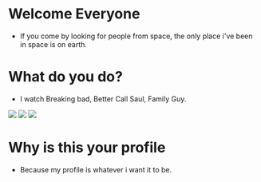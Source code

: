 <!-- Want to listen to music but dont have time to pick the tracks? Aurora Radio may be the right stop for you http://astrea.banabyte.com:4000/live -->

# Welcome Everyone
- If you come by looking for people from space, the only place i've been in space is on earth.

# What do you do?
- I watch Breaking bad, Better Call Saul, Family Guy.

![](https://media3.giphy.com/media/Bs0GXj3ew6xxK/200.gif) ![](https://thumbs.gfycat.com/GrippingSkeletalIberiannase-max-1mb.gif) ![](https://i.giphy.com/media/K0dM34TGaMkcE/giphy.webp)

# Why is this your profile
- Because my profile is whatever i want it to be.
